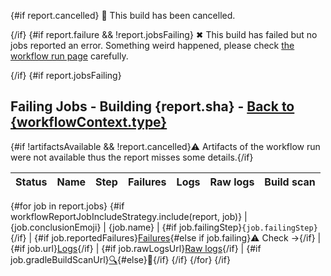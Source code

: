 {#if report.cancelled}
:no_entry_sign: This build has been cancelled.

{/if}
{#if report.failure && !report.jobsFailing}
✖ This build has failed but no jobs reported an error. Something weird happened, please check [the workflow run page]({report.workflowRunUrl}) carefully.

{/if}
{#if report.jobsFailing}
## <a id="build-summary-top"></a>Failing Jobs - Building {report.sha} - [Back to {workflowContext.type}]({workflowContext.htmlUrl})

{#if !artifactsAvailable && !report.cancelled}:warning: Artifacts of the workflow run were not available thus the report misses some details.{/if}

| Status | Name | Step | Failures | Logs | Raw logs | Build scan |
| :-:  | --  | --  | :-:  | :-:  | :-:  | :-:  |
{#for job in report.jobs}
{#if workflowReportJobIncludeStrategy.include(report, job)}
| {job.conclusionEmoji} | {job.name} | {#if job.failingStep}`{job.failingStep}`{/if} | {#if job.reportedFailures}[Failures](#user-content-{job.failuresAnchor}){#else if job.failing}:warning: Check →{/if} | {#if job.url}[Logs]({job.url}){/if} | {#if job.rawLogsUrl}[Raw logs]({job.rawLogsUrl}){/if} | {#if job.gradleBuildScanUrl}[:mag:]({job.gradleBuildScanUrl}){#else}:construction:{/if}
{/if}
{/for}
{/if}